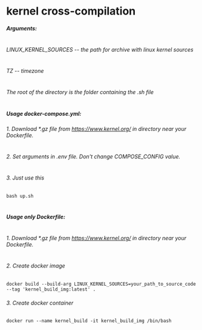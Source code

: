 # kernel cross-compilation
##### Arguments:
#
###### LINUX_KERNEL_SOURCES -- the path for archive with linux kernel sources
#
###### TZ -- timezone
#
###### The root of the directory is the folder containing the .sh file
#
##### Usage docker-compose.yml:
###### 1. Download *.gz file from https://www.kernel.org/ in directory near your Dockerfile.
#
###### 2. Set arguments in .env file. Don't change COMPOSE_CONFIG value.
#
###### 3. Just use this
```
bash up.sh
```
#
##### Usage only Dockerfile:
#
###### 1. Download *.gz file from https://www.kernel.org/ in directory near your Dockerfile.
#
###### 2. Create docker image
```
docker build --build-arg LINUX_KERNEL_SOURCES=your_path_to_source_code --tag 'kernel_build_img:latest' .
```
###### 3. Create docker container
```
docker run --name kernel_build -it kernel_build_img /bin/bash
```